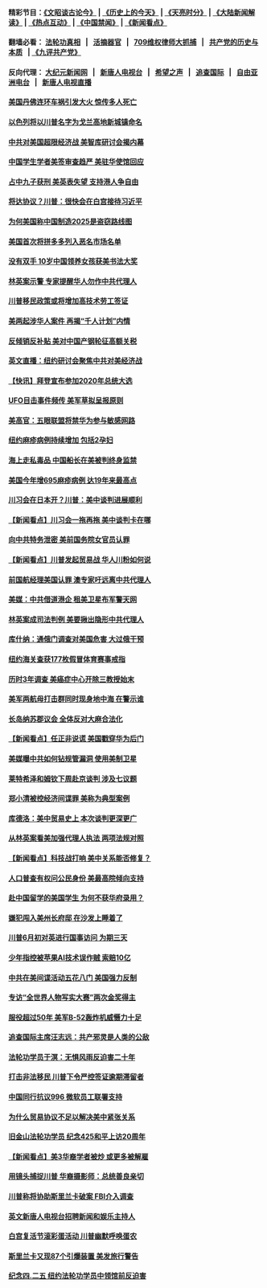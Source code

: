 #### 精彩节目：[《文昭谈古论今》](http://174.138.5.51/wenzhao) | [《历史上的今天》](http://174.138.5.51/today-in-history) | [《天亮时分》](http://174.138.5.51/tianliang) | [《大陆新闻解读》](http://174.138.5.51/ntdtv-comedy) | [《热点互动》](http://174.138.5.51/ntdtv-rdhd)  | [《中国禁闻》](http://174.138.5.51/ntdtv-news) | [《新闻看点》](http://174.138.5.51/news-insight) 

  #### 翻墙必看： [法轮功真相](http://174.138.5.51:10000/videos/truth.html) &nbsp;&nbsp;|&nbsp;&nbsp; [活摘器官](http://174.138.5.51:10000/videos/res/Organs/) &nbsp;&nbsp;|&nbsp;&nbsp; [709维权律师大抓捕](http://174.138.5.51:10000/videos/709/) &nbsp;&nbsp;|&nbsp;&nbsp; [共产党的历史与本质](http://174.138.5.51:10000/videos/ccp.html) &nbsp;&nbsp;| [《九评共产党》](http://174.138.5.51:10000/videos/jiuping/) 

#### 反向代理： [大纪元新闻网](http://174.138.5.51:10080/) &nbsp;&nbsp;|&nbsp;&nbsp; [新唐人电视台](http://174.138.5.51:8000/) &nbsp;&nbsp;|&nbsp;&nbsp; [希望之声](http://174.138.5.51:8200/) &nbsp;&nbsp;|&nbsp;&nbsp; [追查国际](http://174.138.5.51:10010/) &nbsp;&nbsp;|&nbsp;&nbsp; [自由亚洲电台](http://174.138.5.51:9800/) &nbsp;&nbsp;|&nbsp;&nbsp; [新唐人电视直播](http://174.138.5.51/) 

#### [美国丹佛连环车祸引发大火 惊传多人死亡](../pages/nsc412/n11215005.md?t=04260913) 

#### [以色列将以川普名字为戈兰高地新城镇命名](../pages/nsc412/n11214872.md?t=04260913) 

#### [中共对美国超限经济战 美智库研讨会揭内幕](../pages/nsc412/n11213513.md?t=04260913) 

#### [中国学生学者美签审查趋严 美驻华使馆回应](../pages/nsc412/n11213824.md?t=04260913) 

#### [占中九子获刑 美英表失望 支持港人争自由](../pages/nsc412/n11214008.md?t=04260913) 

#### [将达协议？川普：很快会在白宫接待习近平](../pages/nsc412/n11213904.md?t=04260913) 

#### [为何美国称中国制造2025是盗窃路线图](../pages/nsc412/n11213477.md?t=04260913) 

#### [美国首次将拼多多列入恶名市场名单](../pages/nsc412/n11213366.md?t=04260913) 

#### [没有双手 10岁中国领养女孩获美书法大奖](../pages/nsc412/n11213278.md?t=04260913) 

#### [林英案示警 专家提醒华人勿作中共代理人](../pages/nsc412/n11213176.md?t=04260913) 

#### [川普移民政策或将增加高技术劳工签证](../pages/nsc412/n11213163.md?t=04260913) 

#### [美两起涉华人案件 再揭“千人计划”内情](../pages/nsc412/n11212574.md?t=04260913) 

#### [反倾销反补贴 美对中国产钢轮征高额关税](../pages/nsc412/n11212960.md?t=04260913) 

#### [英文直播：纽约研讨会聚焦中共对美经济战](../pages/nsc412/n11212947.md?t=04260913) 

#### [【快讯】拜登宣布参加2020年总统大选](../pages/nsc412/n11212765.md?t=04260913) 

#### [UFO目击事件频传 美军草拟呈报原则](../pages/nsc412/n11212370.md?t=04260913) 

#### [美高官：五眼联盟将禁华为参与敏感网路](../pages/nsc412/n11212406.md?t=04260913) 

#### [纽约麻疹病例持续增加 包括2孕妇](../pages/nsc412/n11211692.md?t=04260913) 

#### [海上走私毒品 中国船长在美被判终身监禁](../pages/nsc412/n11210560.md?t=04260913) 

#### [美国今年增695麻疹病例 达19年来最高点](../pages/nsc412/n11211266.md?t=04260913) 

#### [川习会在日本开？川普：美中谈判进展顺利](../pages/nsc412/n11210969.md?t=04260913) 

#### [【新闻看点】川习会一拖再拖 美中谈判卡在哪](../pages/nsc412/n11210656.md?t=04260913) 

#### [向中共特务泄密 美前国务院女官员认罪](../pages/nsc412/n11211046.md?t=04260913) 

#### [【新闻看点】川普发起贸易战 华人川粉如何说](../pages/nsc412/n11210363.md?t=04260913) 

#### [前国航经理美国认罪 澳专家吁远离中共代理人](../pages/nsc412/n11210500.md?t=04260913) 

#### [美媒：中共借道港企 租美卫星布军警天网](../pages/nsc412/n11210381.md?t=04260913) 

#### [林英案成司法判例 美要揪出隐形中共代理人](../pages/nsc412/n11210404.md?t=04260913) 

#### [库什纳：通俄门调查对美国危害 大过俄干预](../pages/nsc412/n11210132.md?t=04260913) 

#### [纽约海关查获177枚假冒体育赛事戒指](../pages/nsc412/n11209126.md?t=04260913) 

#### [历时3年调查 美癌症中心开除三教授始末](../pages/nsc412/n11208582.md?t=04260913) 

#### [美军两航母打击群同时现身地中海 在警示谁](../pages/nsc412/n11209663.md?t=04260913) 

#### [长岛纳苏郡议会 全体反对大麻合法化](../pages/nsc412/n11209120.md?t=04260913) 

#### [【新闻看点】任正非说谎 美国戳穿华为后门](../pages/nsc412/n11207820.md?t=04260913) 

#### [美媒曝中共如何钻规管漏洞 使用美制卫星](../pages/nsc412/n11208516.md?t=04260913) 

#### [莱特希泽和姆钦下周赴京谈判 涉及七议题](../pages/nsc412/n11208970.md?t=04260913) 

#### [郑小清被控经济间谍罪 美称为典型案例](../pages/nsc412/n11208293.md?t=04260913) 

#### [库德洛：美中贸易史上 本次谈判更深更广](../pages/nsc412/n11208375.md?t=04260913) 

#### [从林英案看美加强代理人执法 两项法规对照](../pages/nsc412/n11208468.md?t=04260913) 

#### [【新闻看点】科技战打响 美中关系能否修复？](../pages/nsc412/n11208132.md?t=04260913) 

#### [人口普查有权问公民身份 美最高院倾向支持](../pages/nsc412/n11208233.md?t=04260913) 

#### [赴中国留学的美国学生 为何不获华府录用？](../pages/nsc412/n11208145.md?t=04260913) 

#### [嫌犯闯入美州长府邸 在沙发上睡着了](../pages/nsc412/n11208133.md?t=04260913) 

#### [川普6月初对英进行国事访问 为期三天](../pages/nsc412/n11207967.md?t=04260913) 

#### [少年指控被苹果AI技术误作贼 索赔10亿](../pages/nsc412/n11207957.md?t=04260913) 

#### [中共在美间谍活动五花八门 美国强力反制](../pages/nsc412/n11207835.md?t=04260913) 

#### [专访“全世界人物写实大赛”两次金奖得主](../pages/nsc412/n11205707.md?t=04260913) 

#### [服役超过50年 美军B-52轰炸机威慑力十足](../pages/nsc412/n11207288.md?t=04260913) 

#### [追查国际主席汪志远：共产邪灵是人类的公敌](../pages/nsc412/n11206720.md?t=04260913) 

#### [法轮功学员于溟：无惧风雨反迫害二十年](../pages/nsc412/n11206723.md?t=04260913) 

#### [打击非法移民 川普下令严控签证逾期滞留者](../pages/nsc412/n11206756.md?t=04260913) 

#### [中国同行抗议996 微软员工联署支持](../pages/nsc412/n11206230.md?t=04260913) 

#### [为什么贸易协议不足以解决美中紧张关系](../pages/nsc412/n11205882.md?t=04260913) 

#### [旧金山法轮功学员 纪念425和平上访20周年](../pages/nsc412/n11204366.md?t=04260913) 

#### [【新闻看点】美3华裔学者被炒 或更多被解雇](../pages/nsc412/n11205808.md?t=04260913) 

#### [用镜头捕捉川普 华裔摄影师：总统善良亲切](../pages/nsc412/n11205994.md?t=04260913) 

#### [川普称将协助斯里兰卡破案 FBI介入调查](../pages/nsc412/n11205798.md?t=04260913) 

#### [英文新唐人电视台招聘新闻和娱乐主持人](../pages/nsc412/n11205805.md?t=04260913) 

#### [白宫复活节滚彩蛋活动 川普幽默呼唤蛋农](../pages/nsc412/n11205753.md?t=04260913) 

#### [斯里兰卡又现87个引爆装置 美发旅行警告](../pages/nsc412/n11205054.md?t=04260913) 

#### [纪念四.二五 纽约法轮功学员中领馆前反迫害](../pages/nsc412/n11204311.md?t=04260913) 


